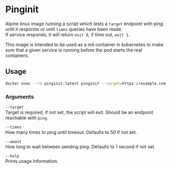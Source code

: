 # Pinginit

Alpine linux image running a script which tests a `target` endpoint with ping until it responds or until `times` queries have been made.  
If service responds, it will return `exit 0`, if time out, `exit 1`.

This image is intended to be used as a init container in kubernetes to make sure that a given service is running before the pod starts the real containers.

## Usage

```bash
docker exec --rm pinginit:latest pinginit --target=https://example.com --times=3 --await=2
```

### Arguments

`--target`  
Target is required, if not set, the script will exit. Should be an endpoint reachable with `ping`.

`--times`  
How many times to ping until timeout. Defaults to 50 if not set.

`--await`  
How long to wait between sending ping. Defaults to 1 second if not set.

`--help`  
Prints usage information.
